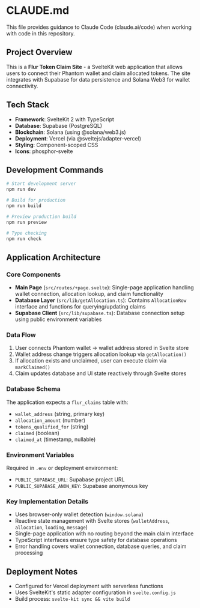 # CLAUDE.md

This file provides guidance to Claude Code (claude.ai/code) when working with code in this repository.

## Project Overview

This is a **Flur Token Claim Site** - a SvelteKit web application that allows users to connect their Phantom wallet and claim allocated tokens. The site integrates with Supabase for data persistence and Solana Web3 for wallet connectivity.

## Tech Stack

- **Framework**: SvelteKit 2 with TypeScript
- **Database**: Supabase (PostgreSQL)
- **Blockchain**: Solana (using @solana/web3.js)
- **Deployment**: Vercel (via @sveltejs/adapter-vercel)
- **Styling**: Component-scoped CSS
- **Icons**: phosphor-svelte

## Development Commands

```bash
# Start development server
npm run dev

# Build for production  
npm run build

# Preview production build
npm run preview

# Type checking
npm run check
```

## Application Architecture

### Core Components

- **Main Page** (`src/routes/+page.svelte`): Single-page application handling wallet connection, allocation lookup, and claim functionality
- **Database Layer** (`src/lib/getAllocation.ts`): Contains `AllocationRow` interface and functions for querying/updating claims
- **Supabase Client** (`src/lib/supabase.ts`): Database connection setup using public environment variables

### Data Flow

1. User connects Phantom wallet → wallet address stored in Svelte store
2. Wallet address change triggers allocation lookup via `getAllocation()`
3. If allocation exists and unclaimed, user can execute claim via `markClaimed()`
4. Claim updates database and UI state reactively through Svelte stores

### Database Schema

The application expects a `flur_claims` table with:
- `wallet_address` (string, primary key)
- `allocation_amount` (number)
- `tokens_qualified_for` (string)
- `claimed` (boolean)
- `claimed_at` (timestamp, nullable)

### Environment Variables

Required in `.env` or deployment environment:
- `PUBLIC_SUPABASE_URL`: Supabase project URL
- `PUBLIC_SUPABASE_ANON_KEY`: Supabase anonymous key

### Key Implementation Details

- Uses browser-only wallet detection (`window.solana`)
- Reactive state management with Svelte stores (`walletAddress`, `allocation`, `loading`, `message`)
- Single-page application with no routing beyond the main claim interface
- TypeScript interfaces ensure type safety for database operations
- Error handling covers wallet connection, database queries, and claim processing

## Deployment Notes

- Configured for Vercel deployment with serverless functions
- Uses SvelteKit's static adapter configuration in `svelte.config.js`
- Build process: `svelte-kit sync && vite build`